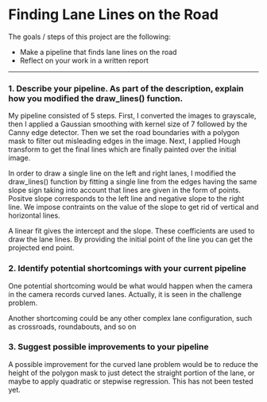 # **Finding Lane Lines on the Road** 

The goals / steps of this project are the following:
* Make a pipeline that finds lane lines on the road
* Reflect on your work in a written report

---

### 1. Describe your pipeline. As part of the description, explain how you modified the draw_lines() function.

My pipeline consisted of 5 steps. First, I converted the images to grayscale, then I applied a Gaussian smoothing with kernel size of 7 followed by the Canny edge detector. Then we set the road boundaries with a polygon mask to filter out misleading edges in the image. Next, I applied Hough transform to get the final lines which are finally painted over the initial image.

In order to draw a single line on the left and right lanes, I modified the draw_lines() function by fitting a single line from the edges having the same slope sign taking into account that lines are given in the form of points. Positve slope corresponds to the left line and negative slope to the right line. We impose contraints on the value of the slope to get rid of vertical and horizontal lines.

A linear fit gives the intercept and the slope. These coefficients are used to draw the lane lines. By providing the initial point of the line you can get the projected end point.


### 2. Identify potential shortcomings with your current pipeline


One potential shortcoming would be what would happen when the camera in the camera records curved lanes. Actually, it is seen in the challenge problem.

Another shortcoming could be any other complex lane configuration, such as crossroads, roundabouts, and so on


### 3. Suggest possible improvements to your pipeline

A possible improvement for the curved lane problem would be to reduce the height of the polygon mask to just detect the straight portion of the lane, or maybe to apply quadratic or stepwise regression. This has not been tested yet.

